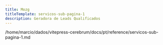 ```yaml
---
title: Mozg
titleTemplate: servicos-sub-pagina-1
description: Geradora de Leads Qualificados
---
```


/home/marcio/dados/vitepress-cerebrum/docs/pt/reference/servicos-sub-pagina-1.md

